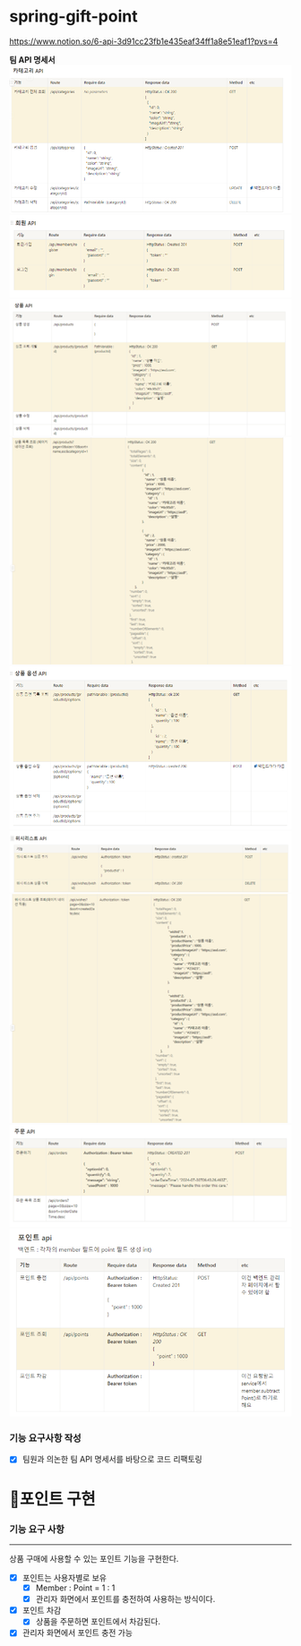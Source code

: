 # spring-gift-point

https://www.notion.so/6-api-3d91cc23fb1e435eaf34ff1a8e51eaf1?pvs=4



**팀 API 명세서**
![img_5.png](img_5.png)
![img_6.png](img_6.png)
![img_3.png](img_3.png)
![img_4.png](img_4.png)
![img_7.png](img_7.png)
![img_8.png](img_8.png)
![img_9.png](img_9.png)
![img_10.png](img_10.png)
![img_11.png](img_11.png)

### 기능 요구사항 작성
- [X] 팀원과 의논한 팀 API 명세서를 바탕으로 코드 리팩토링 

# 🚀포인트 구현

### 기능 요구 사항

---

상품 구매에 사용할 수 있는 포인트 기능을 구현한다.

- [X]  포인트는 사용자별로 보유
    - [X]  Member : Point = 1 : 1
    - [X]  관리자 화면에서 포인트를 충전하여 사용하는 방식이다.
- [X]  포인트 차감
    - [X]  상품을 주문하면 포인트에서 차감된다.
- [X]  관리자 화면에서 포인트 충전 가능